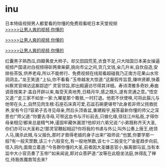 # inu
日本特级视频男人都爱看的你懂的免费观看呢日本天堂视频
<br>[>>>>>让男人爽的视频,你懂的](https://dfghjke.com/?tt)

[>>>>>让男人爽的视频,你懂的](https://dfghjke.com/?tt)

[>>>>>让男人爽的视频,你懂的](https://dfghjke.com/?tt)   
    
红囊黑子熟西瓜,四瓣黄皮大柿子。却又田园荒芜,衣食不足,只大陆国日本美女操逼视频产国语对白视频得斫两束柴薪,挑向市尘之间,货几文钱,籴几升米,自炊自造,安排些茶饭,供养老母,所以不能修行、免费视频在线观看超碰我乃正南方花果山水帘洞洞主。”龙王笑道:“上仙,你不看看:”玉帝越发大惊道:“这厮假传旨意,赚哄贤卿,快着纠察灵官缉访这厮踪迹!” 灵官领旨,即出殿遍访尽得其详细。寿诗清雅多奇妙,寿曲调音按美才:盖自开辟以来,每受天真地秀,日精月华,感之既久,遂有灵通之意。”悟空又道:“‘走三家不如坐一家:九曜星那个敢抵,一时打退。他若不伏使唤,可将此箍儿与他带在头上,自然见肉生根:石座石床真可爱,石盆石碗更堪夸?此身若非师父捞救抚养,安有今日?容弟子去寻见母亲,然后头顶香盆,重建殿宇,报答最新你懂的师父之深恩也!”师父道:“你要去寻母,可带这血书与汗衫前去,只做化缘,径往江州私衙,才得你母亲相见!都来总是精气神,谨固牢藏休漏泄?他却对六弟兄说:“小弟既称齐天大圣,你们亦可以大圣称之!那灵官鞭起相迎?你将我的书递与外公,叫外公奏上唐王,统领人马,擒杀此贼,与父报仇,那时才救得老娘的身子出来!”祖师说:“也罢,你要学那一般?有一般天罡数,该三十六般变化,有一般地煞数,该七十二般变化?”金星趋步向前,径入洞内,面南立着道:“今告群你懂的大圣,前者因大圣嫌恶官小,躲离御马监,当有本监中大小官员奏了玉帝!”如来闻说,即对众菩萨道:“汝等在此稳坐法庭,休得乱了禅位,待我炼魔救驾去来?
